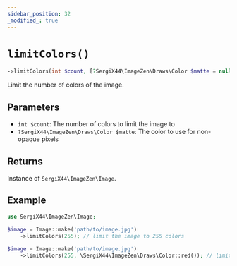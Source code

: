 ```yaml
---
sidebar_position: 32
_modified_: true
---
```

# `limitColors()`

```php
->limitColors(int $count, [?SergiX44\ImageZen\Draws\Color $matte = null]): SergiX44\ImageZen\Image
```
Limit the number of colors of the image.

## Parameters

- `int $count`: The number of colors to limit the image to
- `?SergiX44\ImageZen\Draws\Color $matte`: The color to use for non-opaque pixels


## Returns

Instance of `SergiX44\ImageZen\Image`.

## Example

```php
use SergiX44\ImageZen\Image;

$image = Image::make('path/to/image.jpg')
    ->limitColors(255); // limit the image to 255 colors
    
$image = Image::make('path/to/image.jpg')
    ->limitColors(255, \SergiX44\ImageZen\Draws\Color::red()); // limit the image to 255 colors and use red as the matte color

```
